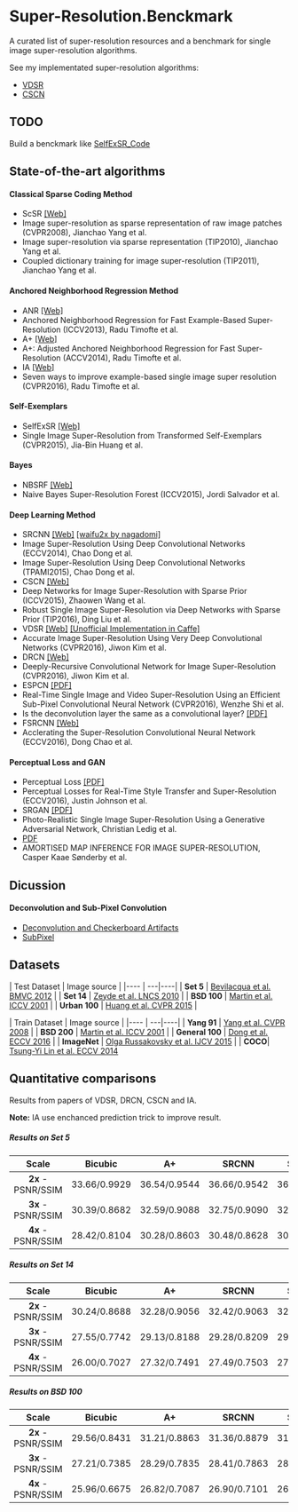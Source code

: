 # Super-Resolution.Benckmark
A curated list of super-resolution resources and a benchmark for single image super-resolution algorithms.

See my implementated super-resolution algorithms:

+ [VDSR](https://github.com/huangzehao/caffe-vdsr)
+ [CSCN](https://github.com/huangzehao/SCN_Matlab)
## TODO
Build a benckmark like [SelfExSR_Code](https://sites.google.com/site/jbhuang0604/publications/struct_sr)
## State-of-the-art algorithms
#### Classical Sparse Coding Method
 * ScSR [[Web]](http://www.ifp.illinois.edu/~jyang29/ScSR.htm)
  * Image super-resolution as sparse representation of raw image patches (CVPR2008), Jianchao Yang et al.
  * Image super-resolution via sparse representation (TIP2010), Jianchao Yang et al.
  * Coupled dictionary training for image super-resolution (TIP2011), Jianchao Yang et al.
 
#### Anchored Neighborhood Regression Method
 * ANR [[Web]](http://www.vision.ee.ethz.ch/~timofter/ICCV2013_ID1774_SUPPLEMENTARY/index.html)
  * Anchored Neighborhood Regression for Fast Example-Based Super-Resolution (ICCV2013), Radu Timofte et al.
 * A+ [[Web]](http://www.vision.ee.ethz.ch/~timofter/ACCV2014_ID820_SUPPLEMENTARY/)
  * A+: Adjusted Anchored Neighborhood Regression for Fast Super-Resolution (ACCV2014), Radu Timofte et al.
 * IA [[Web]](http://www.vision.ee.ethz.ch/~timofter/CVPR2016_ID769_SUPPLEMENTARY/index.html)
  * Seven ways to improve example-based single image super resolution (CVPR2016), Radu Timofte et al.
 
#### Self-Exemplars
 * SelfExSR [[Web]](https://sites.google.com/site/jbhuang0604/publications/struct_sr)
  * Single Image Super-Resolution from Transformed Self-Exemplars (CVPR2015), Jia-Bin Huang et al.
 
#### Bayes
 * NBSRF [[Web]](http://jordisalvador-image.blogspot.com/2015/08/iccv-2015.html)
  * Naive Bayes Super-Resolution Forest (ICCV2015), Jordi Salvador et al.
 
#### Deep Learning Method
 * SRCNN [[Web]](http://mmlab.ie.cuhk.edu.hk/projects/SRCNN.html) [[waifu2x by nagadomi]](https://github.com/nagadomi/waifu2x)
  * Image Super-Resolution Using Deep Convolutional Networks (ECCV2014), Chao Dong et al.
  * Image Super-Resolution Using Deep Convolutional Networks (TPAMI2015), Chao Dong et al.
 * CSCN [[Web]](http://www.ifp.illinois.edu/~dingliu2/iccv15/)
  * Deep Networks for Image Super-Resolution with Sparse Prior (ICCV2015), Zhaowen Wang et al.
  * Robust Single Image Super-Resolution via Deep Networks with Sparse Prior (TIP2016), Ding Liu et al.
 * VDSR [[Web]](http://cv.snu.ac.kr/research/VDSR/) [[Unofficial Implementation in Caffe]](https://github.com/huangzehao/caffe-vdsr)
  * Accurate Image Super-Resolution Using Very Deep Convolutional Networks (CVPR2016), Jiwon Kim et al.
 * DRCN [[Web]](http://cv.snu.ac.kr/research/DRCN/)
  * Deeply-Recursive Convolutional Network for Image Super-Resolution (CVPR2016), Jiwon Kim et al. 
 * ESPCN [[PDF]](http://www.cv-foundation.org/openaccess/content_cvpr_2016/papers/Shi_Real-Time_Single_Image_CVPR_2016_paper.pdf)
  * Real-Time Single Image and Video Super-Resolution Using an Efficient Sub-Pixel Convolutional Neural Network (CVPR2016), Wenzhe Shi et al.
  * Is the deconvolution layer the same as a convolutional layer? [[PDF]](https://arxiv.org/ftp/arxiv/papers/1609/1609.07009.pdf)
 * FSRCNN [[Web]](http://mmlab.ie.cuhk.edu.hk/projects/FSRCNN.html)
  * Acclerating the Super-Resolution Convolutional Neural Network (ECCV2016), Dong Chao et al.

#### Perceptual Loss and GAN
 * Perceptual Loss [[PDF]](http://cs.stanford.edu/people/jcjohns/papers/eccv16/JohnsonECCV16.pdf)
  * Perceptual Losses for Real-Time Style Transfer and Super-Resolution (ECCV2016), Justin Johnson et al.
 * SRGAN [[PDF]](http://arxiv.org/pdf/1609.04802.pdf)
  * Photo-Realistic Single Image Super-Resolution Using a Generative Adversarial Network, Christian Ledig et al.
 * [PDF](https://arxiv.org/pdf/1610.04490.pdf)
  * AMORTISED MAP INFERENCE FOR IMAGE SUPER-RESOLUTION, Casper Kaae Sønderby et al.

## Dicussion
#### Deconvolution and Sub-Pixel Convolution
 * [Deconvolution and Checkerboard Artifacts](http://distill.pub/2016/deconv-checkerboard/)
 * [SubPixel](https://github.com/Tetrachrome/subpixel)
 

## Datasets

| Test Dataset | Image source |
|---- | ---|----|
| **Set 5** |  [Bevilacqua et al. BMVC 2012](http://people.rennes.inria.fr/Aline.Roumy/results/SR_BMVC12.html)  |
| **Set 14** |  [Zeyde et al. LNCS 2010](https://sites.google.com/site/romanzeyde/research-interests)  |
| **BSD 100** | [Martin et al. ICCV 2001](https://www.eecs.berkeley.edu/Research/Projects/CS/vision/bsds/) |
| **Urban 100** | [Huang et al. CVPR 2015](https://sites.google.com/site/jbhuang0604/publications/struct_sr)  |

| Train Dataset | Image source |
|---- | ---|----|
| **Yang 91** |  [Yang et al. CVPR 2008](http://www.ifp.illinois.edu/~jyang29/ScSR.htm)  |
| **BSD 200** | [Martin et al. ICCV 2001](https://www.eecs.berkeley.edu/Research/Projects/CS/vision/bsds/) |
| **General 100** | [Dong et al. ECCV 2016](http://mmlab.ie.cuhk.edu.hk/projects/FSRCNN.html) |
| **ImageNet** | [Olga Russakovsky et al. IJCV 2015](http://www.image-net.org/) |
| **COCO**| [Tsung-Yi Lin et al. ECCV 2014](http://mscoco.org/)
## Quantitative comparisons
Results from papers of VDSR, DRCN, CSCN and IA.

**Note:** IA use enchanced prediction trick to improve result.
##### Results on Set 5

|  Scale    | Bicubic | A+  | SRCNN | SelfExSR | CSCN | VDSR | DRCN | IA |
|:---------:|:-------:|:--------:|:------:|:----:|:----:|:----:|:----:|:----:|
| **2x** - PSNR/SSIM|   33.66/0.9929	|   36.54/0.9544	|   36.66/0.9542	|   36.49/0.9537	|  36.93/0.9552	|  37.53/0.9587	|  37.63/0.9588	|37.39/|    
| **3x** - PSNR/SSIM|   30.39/0.8682	|   32.59/0.9088	|   32.75/0.9090	|   32.58/0.9093	|  33.10/0.9144	|  33.66/0.9213	|  33.82/0.9226	|33.46/|  
| **4x** - PSNR/SSIM|   28.42/0.8104	|   30.28/0.8603	|   30.48/0.8628	|   30.31/0.8619	|  30.86/0.8732	|  31.35/0.8838	|  31.53/0.8854	|31.10/|  

##### Results on Set 14

|  Scale    | Bicubic | A+  | SRCNN | SelfExSR | CSCN | VDSR | DRCN | IA |
|:---------:|:-------:|:--------:|:------:|:----:|:----:|:----:|:----:|:----:|
| **2x** - PSNR/SSIM|   30.24/0.8688	|   32.28/0.9056	|   32.42/0.9063	|   32.22/0.9034	|  32.56/0.9074	|  33.03/0.9124	|  33.04/0.9118	|32.87/|    
| **3x** - PSNR/SSIM|   27.55/0.7742	|   29.13/0.8188	|   29.28/0.8209	|   29.16/0.8196	|  29.41/0.8238	|  29.77/0.8314	|  29.76/0.8311	|29.69/|  
| **4x** - PSNR/SSIM|   26.00/0.7027	|   27.32/0.7491	|   27.49/0.7503	|   27.40/0.7518	|  27.64/0.7587	|  28.01/0.7674	|  28.02/0.7670	|27.88/|  

##### Results on BSD 100

|  Scale    | Bicubic | A+  | SRCNN | SelfExSR | CSCN | VDSR | DRCN | IA |
|:---------:|:-------:|:--------:|:------:|:----:|:----:|:----:|:----:|:----:|
| **2x** - PSNR/SSIM|   29.56/0.8431	|   31.21/0.8863	|   31.36/0.8879	|   31.18/0.8855	|  31.40/0.8884	|  31.90/0.8960	|  31.85/0.8942	|31.79/|
| **3x** - PSNR/SSIM|   27.21/0.7385	|   28.29/0.7835	|   28.41/0.7863	|   28.29/0.7840	|  28.50/0.7885	|  28.82/0.7976	|  28.80/0.7963	|28.76/|  
| **4x** - PSNR/SSIM|   25.96/0.6675	|   26.82/0.7087	|   26.90/0.7101	|   26.84/0.7106	|  27.03/0.7161	|  27.29/0.7251	|  27.23/0.7233	|27.25/|  
